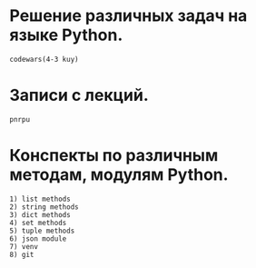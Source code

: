 # Решение различных задач на языке Python.
	codewars(4-3 kuy)
# Записи с лекций.
	pnrpu
# Конспекты по различным методам, модулям Python.
	1) list methods
	2) string methods
	3) dict methods
	4) set methods
	5) tuple methods
	6) json module
	7) venv
	8) git